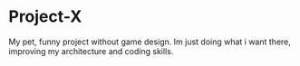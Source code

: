 # Project-X

My pet, funny project without game design. Im just doing what i want there, improving my architecture and coding skills.
